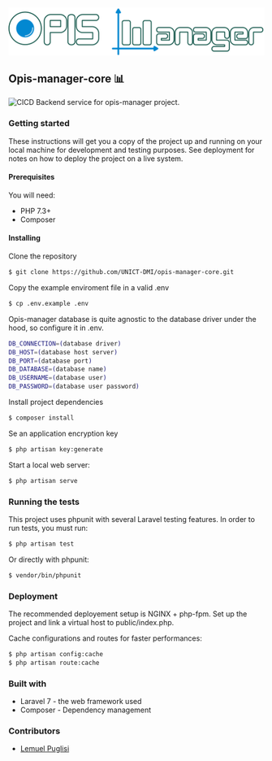 ![image-20200620081023749](./docs/images/opis-manager-logo.png)





## Opis-manager-core 📊 

![CICD](https://github.com/UNICT-DMI/opis-manager-core/workflows/Laravel/badge.svg) Backend service for opis-manager project.



### Getting started

These instructions will get you a copy of the project up and running on your local machine for development and testing purposes. See deployment for notes on how to deploy the project on a live system.

#### Prerequisites

You will need: 

* PHP 7.3+
* Composer

#### Installing 

Clone the repository

```sh
$ git clone https://github.com/UNICT-DMI/opis-manager-core.git
```

Copy the example enviroment file in a valid .env

```sh
$ cp .env.example .env
```

Opis-manager database is quite agnostic to the database driver under the hood, so configure it in .env. 

```sh
DB_CONNECTION=(database driver)
DB_HOST=(database host server)
DB_PORT=(database port)
DB_DATABASE=(database name)
DB_USERNAME=(database user)
DB_PASSWORD=(database user password)
```

Install project dependencies 

```sh
$ composer install
```

Se an application encryption key

```sh
$ php artisan key:generate
```

Start a local web server: 

```sh
$ php artisan serve
```



### Running the tests

This project uses phpunit with several Laravel testing features. In order to run tests, you must run: 

```sh
$ php artisan test
```

Or directly with phpunit:

```sh
$ vendor/bin/phpunit
```



### Deployment 

The recommended deployement setup is NGINX + php-fpm. Set up the project and link a virtual host to public/index.php. 

Cache configurations and routes for faster performances: 

```sh
$ php artisan config:cache
$ php artisan route:cache
```



### Built with

* Laravel 7 - the web framework used 
* Composer - Dependency management  



### Contributors 

* [Lemuel Puglisi](https://github.com/LemuelPuglisi)